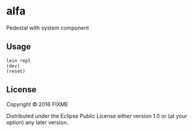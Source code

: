 # alfa

Pedestal with system component

## Usage

```    
lein repl
(dev)     
(reset)
```     

## License

Copyright © 2016 FIXME

Distributed under the Eclipse Public License either version 1.0 or (at
your option) any later version.
